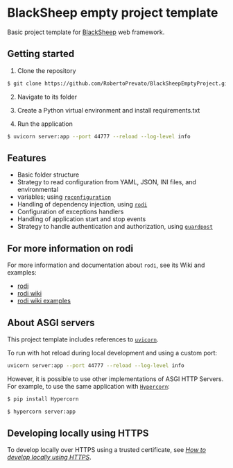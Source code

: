 # BlackSheep empty project template
Basic project template for [BlackSheep](https://github.com/RobertoPrevato/BlackSheep)
web framework.

## Getting started
1. Clone the repository

```bash
$ git clone https://github.com/RobertoPrevato/BlackSheepEmptyProject.git yourproject
```

2. Navigate to its folder

3. Create a Python virtual environment and install requirements.txt

4. Run the application
```bash
$ uvicorn server:app --port 44777 --reload --log-level info
```

## Features
* Basic folder structure
* Strategy to read configuration from YAML, JSON, INI files, and environmental
* variables; using [`roconfiguration`](https://github.com/RobertoPrevato/roconfiguration)
* Handling of dependency injection, using [`rodi`](https://github.com/RobertoPrevato/rodi)
* Configuration of exceptions handlers
* Handling of application start and stop events
* Strategy to handle authentication and authorization, using [`guardpost`](https://github.com/RobertoPrevato/GuardPost)

## For more information on rodi
For more information and documentation about `rodi`, see its Wiki and examples:

* [rodi](https://github.com/RobertoPrevato/rodi)
* [rodi wiki](https://github.com/RobertoPrevato/rodi/wiki)
* [rodi wiki examples](https://github.com/RobertoPrevato/rodi/wiki/Examples)

## About ASGI servers
This project template includes references to [`uvicorn`](uvicorn.org).

To run with hot reload during local development and using a custom port:

```bash
uvicorn server:app --port 44777 --reload --log-level info
```

However, it is possible to use other implementations of ASGI HTTP Servers.
For example, to use the same application with [`Hypercorn`](https://pypi.org/project/Hypercorn/):

```bash
$ pip install Hypercorn

$ hypercorn server:app
```

## Developing locally using HTTPS
To develop locally over HTTPS using a trusted certificate, see
[_How to develop locally using HTTPS_](https://github.com/RobertoPrevato/BlackSheep/wiki/How-to-develop-locally-using-HTTPS).
